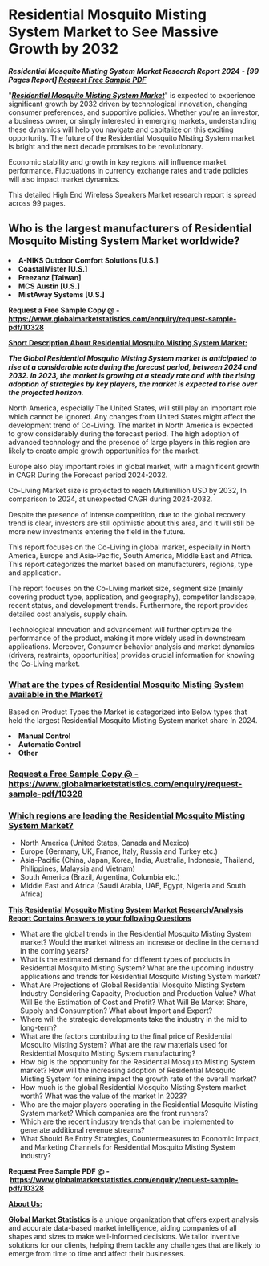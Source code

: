 <h1>Residential Mosquito Misting System Market to See Massive Growth by 2032</h1><p><em><strong>Residential Mosquito Misting System Market Research Report 2024</strong></em>&nbsp;-&nbsp;<em><strong>[99 Pages Report] </strong></em><em><strong><a href="https://www.globalmarketstatistics.com/enquiry/request-sample-pdf/10328">Request Free Sample PDF</a></strong></em></p><p>"<a style="font-style: italic; font-weight: bold;" href="https://www.globalmarketstatistics.com/market-reports/residential-mosquito-misting-system-market-10328">Residential Mosquito Misting System Market</a>" is expected to experience significant growth by 2032 driven by technological innovation, changing consumer preferences, and supportive policies. Whether you're an investor, a business owner, or simply interested in emerging markets, understanding these dynamics will help you navigate and capitalize on this exciting opportunity. The future of the&nbsp;Residential Mosquito Misting System market is bright and the next decade promises to be revolutionary.</p><p>Economic stability and growth in key regions will influence market performance. Fluctuations in currency exchange rates and trade policies will also impact market dynamics.</p><p>This detailed&nbsp;High End Wireless Speakers Market research report is spread across 99 pages.</p><h2><strong>Who is the largest manufacturers of Residential Mosquito Misting System Market worldwide?</strong></h2><p><strong><li>A-NIKS Outdoor Comfort Solutions [U.S.] <li>CoastalMister [U.S.] <li>Freezanz [Taiwan]<li>MCS Austin [U.S.]<li>MistAway Systems [U.S.]</strong></p><p><strong>Request a Free Sample Copy @ - <a href="https://www.globalmarketstatistics.com/enquiry/request-sample-pdf/10328">https://www.globalmarketstatistics.com/enquiry/request-sample-pdf/10328</a></strong></p><p><strong><u>Short Description About Residential Mosquito Misting System Market:</u></strong></p><p><strong><em>The Global Residential Mosquito Misting System market is anticipated to rise at a considerable rate during the forecast period, between 2024 and 2032. In 2023, the market is growing at a steady rate and with the rising adoption of strategies by key players, the market is expected to rise over the projected horizon.</em></strong></p><p>North America, especially The United States, will still play an important role which cannot be ignored. Any changes from United States might affect the development trend of Co-Living. The market in North America is expected to grow considerably during the forecast period. The high adoption of advanced technology and the presence of large players in this region are likely to create ample growth opportunities for the market.</p><p>Europe also play important roles in global market, with a magnificent growth in CAGR During the Forecast period 2024-2032.</p><p>Co-Living Market size is projected to reach Multimillion USD by 2032, In comparison to 2024, at unexpected CAGR during 2024-2032.</p><p>Despite the presence of intense competition, due to the global recovery trend is clear, investors are still optimistic about this area, and it will still be more new investments entering the field in the future.</p><p>This report focuses on the Co-Living in global market, especially in North America, Europe and Asia-Pacific, South America, Middle East and Africa. This report categorizes the market based on manufacturers, regions, type and application.</p><p>The report focuses on the Co-Living market size, segment size (mainly covering product type, application, and geography), competitor landscape, recent status, and development trends. Furthermore, the report provides detailed cost analysis, supply chain.</p><p>Technological innovation and advancement will further optimize the performance of the product, making it more widely used in downstream applications. Moreover, Consumer behavior analysis and market dynamics (drivers, restraints, opportunities) provides crucial information for knowing the Co-Living market.</p><h3 class="rank-math-question "><span style="text-decoration: underline;">What are the types of Residential Mosquito Misting System available in the Market?</span></h3><p>Based on Product Types the Market is categorized into Below types that held the largest Residential Mosquito Misting System market share In 2024.</p><p><strong><li>Manual Control<li>Automatic Control<li>Other</strong></p><h3 class="rank-math-question "><span style="text-decoration: underline;">Request a Free Sample Copy @ - <a href="https://www.globalmarketstatistics.com/enquiry/request-sample-pdf/10328">https://www.globalmarketstatistics.com/enquiry/request-sample-pdf/10328</a></span></h3><h3 class="rank-math-question "><span style="text-decoration: underline;">Which regions are leading the Residential Mosquito Misting System Market?</span></h3><ul><li>North America (United States, Canada and Mexico)</li><li>Europe (Germany, UK, France, Italy, Russia and Turkey etc.)</li><li>Asia-Pacific (China, Japan, Korea, India, Australia, Indonesia, Thailand, Philippines, Malaysia and Vietnam)</li><li>South America (Brazil, Argentina, Columbia etc.)</li><li>Middle East and Africa (Saudi Arabia, UAE, Egypt, Nigeria and South Africa)</li></ul><p><strong><u>This Residential Mosquito Misting System Market Research/Analysis Report Contains Answers to your following Questions</u></strong></p><ul><li>What are the global trends in the Residential Mosquito Misting System market? Would the market witness an increase or decline in the demand in the coming years?</li><li>What is the estimated demand for different types of products in Residential Mosquito Misting System? What are the upcoming industry applications and trends for Residential Mosquito Misting System market?</li><li>What Are Projections of Global Residential Mosquito Misting System Industry Considering Capacity, Production and Production Value? What Will Be the Estimation of Cost and Profit? What Will Be Market Share, Supply and Consumption? What about Import and Export?</li><li>Where will the strategic developments take the industry in the mid to long-term?</li><li>What are the factors contributing to the final price of Residential Mosquito Misting System? What are the raw materials used for Residential Mosquito Misting System manufacturing?</li><li>How big is the opportunity for the Residential Mosquito Misting System market? How will the increasing adoption of Residential Mosquito Misting System for mining impact the growth rate of the overall market?</li><li>How much is the global Residential Mosquito Misting System market worth? What was the value of the market In 2023?</li><li>Who are the major players operating in the Residential Mosquito Misting System market? Which companies are the front runners?</li><li>Which are the recent industry trends that can be implemented to generate additional revenue streams?</li><li>What Should Be Entry Strategies, Countermeasures to Economic Impact, and Marketing Channels for Residential Mosquito Misting System Industry?</li></ul><p><strong>Request Free Sample PDF @ -&nbsp;<a href="https://www.globalmarketstatistics.com/enquiry/request-sample-pdf/10328">https://www.globalmarketstatistics.com/enquiry/request-sample-pdf/10328</a></strong></p><p><strong><u>About Us:</u></strong></p><p><strong><a href="https://www.globalmarketstatistics.com/">Global Market Statistics</a></strong> is a unique organization that offers expert analysis and accurate data-based market intelligence, aiding companies of all shapes and sizes to make well-informed decisions. We tailor inventive solutions for our clients, helping them tackle any challenges that are likely to emerge from time to time and affect their businesses.</p>
